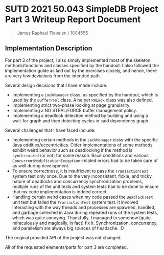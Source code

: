 # SUTD 2021 50.043 SimpleDB Project Part 3 Writeup Report Document

> James Raphael Tiovalen / 1004555

## Implementation Description

For part 3 of the project, I also simply implemented most of the skeleton methods/functions and classes specified by the handout. I also followed the implementation guide as laid out by the exercises closely, and hence, there are very few deviations from the intended path.

Several design decisions that I have made include:

- Implementing a `LockManager` class, as specified by the handout, which is used by the `BufferPool` class. A helper `RWLock` class was also defined.
- Implementing strict two-phase locking at page granularity.
- Implementing a NO STEAL/FORCE buffer management policy.
- Implementing a deadlock detection method by building and using a wait-for graph and then detecting cycles in said dependency graph.

Several challenges that I have faced include:

- Implementing certain methods in the `LockManager` class with the specific Java oddities/eccentricities. Older implementations of some methods exhibit weird behavior such as deadlocking if the method is `synchronized` (or not) for some reason. Race conditions and various `ConcurrentModificationException`-related errors had to be taken care of as well during development.
- To ensure correctness, it is insufficient to pass the `TransactionTest` system test only once. Due to the very inconsistent, fickle, and tricky nature of deadlocks and concurrency synchronization problems, multiple runs of the unit tests and system tests had to be done to ensure that my code implementation is indeed correct.
- Handling certain weird cases when my code passed the `DeadlockTest` unit test but failed the `TransactionTest` system test. It involved interacting with the way threads and processes are spawned, handled, and garbage collected in Java during repeated runs of the system tests, which was quite annoying. Thankfully, I managed to somehow (quite miraculously and magically, in fact) fix it. Synchronization, concurrency, and parallelism are always big sources of headache. :D

The original provided API of the project was not changed.

All of the requested elements/parts for part 3 are completed.
